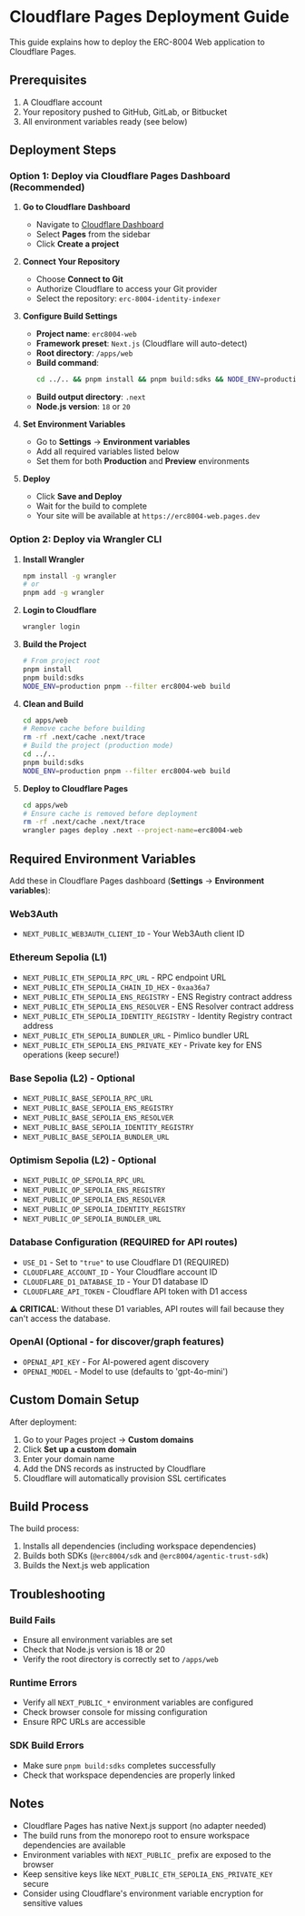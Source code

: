 # Cloudflare Pages Deployment Guide

This guide explains how to deploy the ERC-8004 Web application to Cloudflare Pages.

## Prerequisites

1. A Cloudflare account
2. Your repository pushed to GitHub, GitLab, or Bitbucket
3. All environment variables ready (see below)

## Deployment Steps

### Option 1: Deploy via Cloudflare Pages Dashboard (Recommended)

1. **Go to Cloudflare Dashboard**
   - Navigate to [Cloudflare Dashboard](https://dash.cloudflare.com/)
   - Select **Pages** from the sidebar
   - Click **Create a project**

2. **Connect Your Repository**
   - Choose **Connect to Git**
   - Authorize Cloudflare to access your Git provider
   - Select the repository: `erc-8004-identity-indexer`

3. **Configure Build Settings**
   - **Project name**: `erc8004-web`
   - **Framework preset**: `Next.js` (Cloudflare will auto-detect)
   - **Root directory**: `/apps/web`
   - **Build command**: 
     ```bash
     cd ../.. && pnpm install && pnpm build:sdks && NODE_ENV=production pnpm --filter erc8004-web build && rm -rf apps/web/.next/cache apps/web/.next/trace && find apps/web/.next -name "*.map" -type f -delete && find apps/web/.next -name "*.pack.gz" -type f -delete
     ```
   - **Build output directory**: `.next`
   - **Node.js version**: `18` or `20`

4. **Set Environment Variables**
   - Go to **Settings** → **Environment variables**
   - Add all required variables listed below
   - Set them for both **Production** and **Preview** environments

5. **Deploy**
   - Click **Save and Deploy**
   - Wait for the build to complete
   - Your site will be available at `https://erc8004-web.pages.dev`

### Option 2: Deploy via Wrangler CLI

1. **Install Wrangler**
   ```bash
   npm install -g wrangler
   # or
   pnpm add -g wrangler
   ```

2. **Login to Cloudflare**
   ```bash
   wrangler login
   ```

3. **Build the Project**
   ```bash
   # From project root
   pnpm install
   pnpm build:sdks
   NODE_ENV=production pnpm --filter erc8004-web build
   ```

4. **Clean and Build**
   ```bash
   cd apps/web
   # Remove cache before building
   rm -rf .next/cache .next/trace
   # Build the project (production mode)
   cd ../..
   pnpm build:sdks
   NODE_ENV=production pnpm --filter erc8004-web build
   ```

5. **Deploy to Cloudflare Pages**
   ```bash
   cd apps/web
   # Ensure cache is removed before deployment
   rm -rf .next/cache .next/trace
   wrangler pages deploy .next --project-name=erc8004-web
   ```

## Required Environment Variables

Add these in Cloudflare Pages dashboard (**Settings** → **Environment variables**):

### Web3Auth
- `NEXT_PUBLIC_WEB3AUTH_CLIENT_ID` - Your Web3Auth client ID

### Ethereum Sepolia (L1)
- `NEXT_PUBLIC_ETH_SEPOLIA_RPC_URL` - RPC endpoint URL
- `NEXT_PUBLIC_ETH_SEPOLIA_CHAIN_ID_HEX` - `0xaa36a7`
- `NEXT_PUBLIC_ETH_SEPOLIA_ENS_REGISTRY` - ENS Registry contract address
- `NEXT_PUBLIC_ETH_SEPOLIA_ENS_RESOLVER` - ENS Resolver contract address
- `NEXT_PUBLIC_ETH_SEPOLIA_IDENTITY_REGISTRY` - Identity Registry contract address
- `NEXT_PUBLIC_ETH_SEPOLIA_BUNDLER_URL` - Pimlico bundler URL
- `NEXT_PUBLIC_ETH_SEPOLIA_ENS_PRIVATE_KEY` - Private key for ENS operations (keep secure!)

### Base Sepolia (L2) - Optional
- `NEXT_PUBLIC_BASE_SEPOLIA_RPC_URL`
- `NEXT_PUBLIC_BASE_SEPOLIA_ENS_REGISTRY`
- `NEXT_PUBLIC_BASE_SEPOLIA_ENS_RESOLVER`
- `NEXT_PUBLIC_BASE_SEPOLIA_IDENTITY_REGISTRY`
- `NEXT_PUBLIC_BASE_SEPOLIA_BUNDLER_URL`

### Optimism Sepolia (L2) - Optional
- `NEXT_PUBLIC_OP_SEPOLIA_RPC_URL`
- `NEXT_PUBLIC_OP_SEPOLIA_ENS_REGISTRY`
- `NEXT_PUBLIC_OP_SEPOLIA_ENS_RESOLVER`
- `NEXT_PUBLIC_OP_SEPOLIA_IDENTITY_REGISTRY`
- `NEXT_PUBLIC_OP_SEPOLIA_BUNDLER_URL`

### Database Configuration (REQUIRED for API routes)
- `USE_D1` - Set to `"true"` to use Cloudflare D1 (REQUIRED)
- `CLOUDFLARE_ACCOUNT_ID` - Your Cloudflare account ID
- `CLOUDFLARE_D1_DATABASE_ID` - Your D1 database ID
- `CLOUDFLARE_API_TOKEN` - Cloudflare API token with D1 access

**⚠️ CRITICAL**: Without these D1 variables, API routes will fail because they can't access the database.

### OpenAI (Optional - for discover/graph features)
- `OPENAI_API_KEY` - For AI-powered agent discovery
- `OPENAI_MODEL` - Model to use (defaults to 'gpt-4o-mini')

## Custom Domain Setup

After deployment:

1. Go to your Pages project → **Custom domains**
2. Click **Set up a custom domain**
3. Enter your domain name
4. Add the DNS records as instructed by Cloudflare
5. Cloudflare will automatically provision SSL certificates

## Build Process

The build process:
1. Installs all dependencies (including workspace dependencies)
2. Builds both SDKs (`@erc8004/sdk` and `@erc8004/agentic-trust-sdk`)
3. Builds the Next.js web application

## Troubleshooting

### Build Fails
- Ensure all environment variables are set
- Check that Node.js version is 18 or 20
- Verify the root directory is correctly set to `/apps/web`

### Runtime Errors
- Verify all `NEXT_PUBLIC_*` environment variables are configured
- Check browser console for missing configuration
- Ensure RPC URLs are accessible

### SDK Build Errors
- Make sure `pnpm build:sdks` completes successfully
- Check that workspace dependencies are properly linked

## Notes

- Cloudflare Pages has native Next.js support (no adapter needed)
- The build runs from the monorepo root to ensure workspace dependencies are available
- Environment variables with `NEXT_PUBLIC_` prefix are exposed to the browser
- Keep sensitive keys like `NEXT_PUBLIC_ETH_SEPOLIA_ENS_PRIVATE_KEY` secure
- Consider using Cloudflare's environment variable encryption for sensitive values

